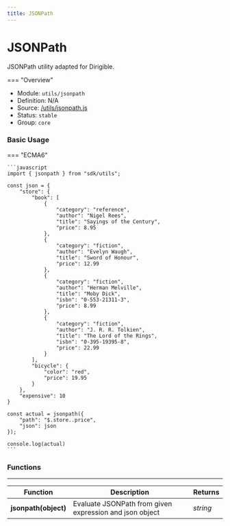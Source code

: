 ```yaml
---
title: JSONPath
---
```


JSONPath
===

JSONPath utility adapted for Dirigible.

=== "Overview"
- Module: `utils/jsonpath`
- Definition: N/A
- Source: [/utils/jsonpath.js](https://github.com/eclipse/dirigible/blob/master/components/api-utils/src/main/resources/META-INF/dirigible/utils/jsonpath.js)
- Status: `stable`
- Group: `core`

### Basic Usage

=== "ECMA6"

    ```javascript
    import { jsonpath } from "sdk/utils";

    const json = {
        "store": {
            "book": [
                {
                    "category": "reference",
                    "author": "Nigel Rees",
                    "title": "Sayings of the Century",
                    "price": 8.95
                },
                {
                    "category": "fiction",
                    "author": "Evelyn Waugh",
                    "title": "Sword of Honour",
                    "price": 12.99
                },
                {
                    "category": "fiction",
                    "author": "Herman Melville",
                    "title": "Moby Dick",
                    "isbn": "0-553-21311-3",
                    "price": 8.99
                },
                {
                    "category": "fiction",
                    "author": "J. R. R. Tolkien",
                    "title": "The Lord of the Rings",
                    "isbn": "0-395-19395-8",
                    "price": 22.99
                }
            ],
            "bicycle": {
                "color": "red",
                "price": 19.95
            }
        },
        "expensive": 10
    }

    const actual = jsonpath({
        "path": "$.store..price",
        "json": json
    });

    console.log(actual)
    ```

<!-- === "CommonJS"

    ```javascript
    const jsonpath = require('utils/jsonpath');

    const json = {
        "store": {
            "book": [
                {
                    "category": "reference",
                    "author": "Nigel Rees",
                    "title": "Sayings of the Century",
                    "price": 8.95
                },
                {
                    "category": "fiction",
                    "author": "Evelyn Waugh",
                    "title": "Sword of Honour",
                    "price": 12.99
                },
                {
                    "category": "fiction",
                    "author": "Herman Melville",
                    "title": "Moby Dick",
                    "isbn": "0-553-21311-3",
                    "price": 8.99
                },
                {
                    "category": "fiction",
                    "author": "J. R. R. Tolkien",
                    "title": "The Lord of the Rings",
                    "isbn": "0-395-19395-8",
                    "price": 22.99
                }
            ],
            "bicycle": {
                "color": "red",
                "price": 19.95
            }
        },
        "expensive": 10
    }

    const actual = jsonpath({
        "path": "$.store..price",
        "json": json
    });

    console.log(actual)
    ``` -->

### Functions

---

Function     | Description | Returns
------------ | ----------- | --------
**jsonpath(object)**   | Evaluate JSONPath from given expression and json object | *string*
